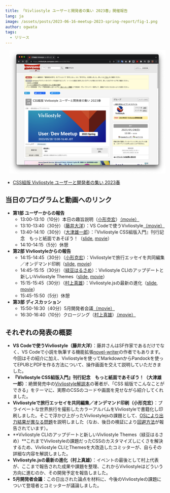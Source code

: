 ```yaml
---
title: 「Vivliostyle ユーザーと開発者の集い 2023春」開催報告
lang: ja
image: /assets/posts/2023-06-16-meetup-2023-spring-report/fig-1.png
author: ogwata
tags:
  - リリース
---
```

<div style="float: right; margin: 0 0 1em 1em;"><img src="/assets/posts/2023-06-16-meetup-2023-spring-report/fig-1.png" alt="「Vivliostyle ユーザーと開発者の集い 2023春」開催報告" style="width: 500px;" /></div>

- [CSS組版 Vivliostyle ユーザーと開発者の集い 2023春](https://vivliostyle.connpass.com/event/280760/)

## 当日のプログラムと動画へのリンク

- **第1部 ユーザーからの報告**
    - 13:00-13:10（10分）本日の趣旨説明（[小形克宏](https://twitter.com/ogwata)）[（movie）](https://youtu.be/LWGgx_-OuzM)
    - 13:10-13:40（30分）（[藤井大洋](https://twitter.com/t_trace)）：VS Codeで使うVivliostyle[（movie）](https://youtu.be/IZhWqs8klAA)
    - 13:40-14:10（30分）（[大津雄一郎](https://twitter.com/arinoth)）：『Vivliostyle CSS組版入門』刊行記念　もっと紙面であそぼう！（[slide](https://docs.google.com/presentation/d/e/2PACX-1vRe8ch25fqDcA0f-H8t6jXnKkuPmjvbX8w5N6c2Url7YnDX6RrxY5C5VTrNQArUwBkn-YO0YAwWxOX1/pub?start=false&loop=false&delayms=3000#slide=id.p), [movie](https://youtu.be/tsu54buPXs4)）
    - 14:10-14:15（5分）休憩
- **第2部 Vivliostyleからの報告**
    - 14:15-14:45（30分）（[小形克宏](https://twitter.com/ogwata)）：Vivliostyleで旅行エッセイを共同編集／オンデマンド印刷（[slide](https://github.com/ogwata/slide-2023-05-26-kaigainotabi1), [movie](https://youtu.be/BBlDnUngQMI)）
    - 14:45-15:15（30分）（[緑豆はるさめ](https://twitter.com/spring_raining)）：Vivliostyle CLIのアップデートと新しいVivliostyle Themes（[slide](https://paper.dropbox.com/doc/Vivliostyle-CLI-Update-2023-Spring--B6QH1glwYNzxswJS6ONA3TzsAQ-lsXkWP5og75hivqeNPNQ3), [movie](https://youtu.be/RiqLytcJfIE)）
    - 15:15-15:45（30分）（[村上真雄](https://twitter.com/MurakamiShinyu)）：Vivliostyle.jsの最新の進化（[slide](https://github.com/MurakamiShinyu/vivliostyle-dev2023spring), [movie](https://youtu.be/ofxFlBkaxzk)）
    - 15:45-15:50（5分）休憩
- **第3部 ディスカッション**
    - 15:50-16:30（40分）5月開発者会議[（movie）](https://youtu.be/WGZZQIJHna0)
     - 16:30-16:40（10分）クロージング（[村上真雄](https://twitter.com/MurakamiShinyu)）[（movie）](https://youtu.be/0j3zUsDkHAw)

## それぞれの発表の概要

- **VS Codeで使うVivliostyle（藤井大洋）**：藤井さんはSF作家であるだけでなく、VS Codeで小説を執筆する機能拡張[novel-writer](https://marketplace.visualstudio.com/items?itemName=TaiyoFujii.novel-writer)の作者でもあります。今回はその紹介に加え、Vivliostyleを使ってMarkdownからPandockを使ってEPUBとPDFを作る方法について、操作画面を交えて説明していただきました。
- **『Vivliostyle CSS組版入門』刊行記念　もっと紙面であそぼう！（大津雄一郎）**：絶賛発売中の[Vivliostyle解説本](https://amzn.asia/d/4LZ73WU)の著者が、「CSS 組版でこんなことができる」をテーマに、実際のCSSのコードや画面を見せながら紹介してくれました。
- **Vivliostyleで旅行エッセイを共同編集／オンデマンド印刷（小形克宏）**：プライベートな世界旅行を撮影したカラーアルバムをVivliostyleで書籍化し印刷しました。そこで浮かび上がったVivliostylejsの課題として、[OSにより出力結果が異なる問題](https://github.com/vivliostyle/vivliostyle.js/issues/1098)を説明しました（なお、後日の検証により[回避方法](https://github.com/vivliostyle/vivliostyle.js/issues/1098#issuecomment-1573302265)が報告されています）。　
- **Vivliostyle CLIのアップデートと新しいVivliostyle Themes（緑豆はるさめ）**これまでVivliostyleの課題だったCSSのカスタマイズしにくさを解決するため、Vivliostyle CLIとThemesを大改造したコミッターが、自らその詳細な内容を解説しました。
- **Vivliostyle.jsの最新の進化（村上真雄）**：イベントの最後として村上代表が、ここまで報告された成果や課題を整理、これからVivliostyleはどういう方向に進むのか、その開発予定を報告しました。
- **5月開発者会議**：この日出された論点を材料に、今後のVivliostyleの課題について登壇者とコミッターが議論しました。